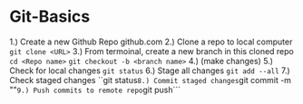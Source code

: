 # Git-Basics
1.) Create a new Github Repo
github.com
2.) Clone a repo to local computer
```git clone <URL>```
3.) From termoinal, create a new branch in this cloned repo
```cd <Repo name>```
```git checkout -b <branch name>```
4.) (make changes)
5.) Check for local changes
```git status```
6.) Stage all changes
```git add --all```
7.) Check staged changes
``git status```
8.) Commit staged changes
```git commit -m "<message>"```
9.) Push commits to remote repo
```git push```

